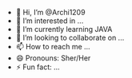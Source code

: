 - 👋 Hi, I’m @Archi1209
- 👀 I’m interested in ...
- 🌱 I’m currently learning JAVA
- 💞️ I’m looking to collaborate on ...
- 📫 How to reach me ...
- 😄 Pronouns: Sher/Her
- ⚡ Fun fact: ...

<!---
Archi1209/Archi1209 is a ✨ special ✨ repository because its `README.md` (this file) appears on your GitHub profile.
You can click the Preview link to take a look at your changes.
--->
